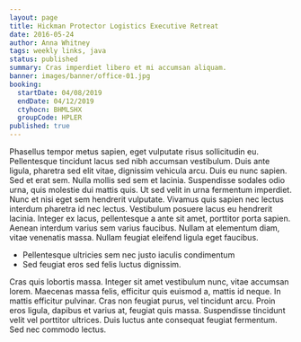 ```yaml
---
layout: page
title: Hickman Protector Logistics Executive Retreat
date: 2016-05-24
author: Anna Whitney
tags: weekly links, java
status: published
summary: Cras imperdiet libero et mi accumsan aliquam.
banner: images/banner/office-01.jpg
booking:
  startDate: 04/08/2019
  endDate: 04/12/2019
  ctyhocn: BHMLSHX
  groupCode: HPLER
published: true
---
```

Phasellus tempor metus sapien, eget vulputate risus sollicitudin eu. Pellentesque tincidunt lacus sed nibh accumsan vestibulum. Duis ante ligula, pharetra sed elit vitae, dignissim vehicula arcu. Duis eu nunc sapien. Sed et erat sem. Nulla mollis sed sem et lacinia. Suspendisse sodales odio urna, quis molestie dui mattis quis. Ut sed velit in urna fermentum imperdiet. Nunc et nisi eget sem hendrerit vulputate. Vivamus quis sapien nec lectus interdum pharetra id nec lectus. Vestibulum posuere lacus eu hendrerit lacinia. Integer ex lacus, pellentesque a ante sit amet, porttitor porta sapien. Aenean interdum varius sem varius faucibus. Nullam at elementum diam, vitae venenatis massa. Nullam feugiat eleifend ligula eget faucibus.

* Pellentesque ultricies sem nec justo iaculis condimentum
* Sed feugiat eros sed felis luctus dignissim.

Cras quis lobortis massa. Integer sit amet vestibulum nunc, vitae accumsan lorem. Maecenas massa felis, efficitur quis euismod a, mattis id neque. In mattis efficitur pulvinar. Cras non feugiat purus, vel tincidunt arcu. Proin eros ligula, dapibus et varius at, feugiat quis massa. Suspendisse tincidunt velit vel porttitor ultrices. Duis luctus ante consequat feugiat fermentum. Sed nec commodo lectus.
